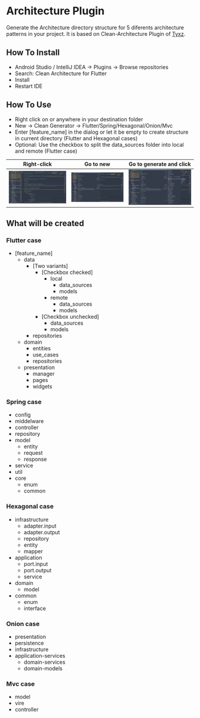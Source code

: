 # Architecture Plugin

<!-- Plugin description -->
Generate the Architecture directory structure for 5 diferents architecture patterns in your project.
It is based on Clean-Architecture Plugin of [Tyxz](https://github.com/Tyxz/clean_architecture_plugin).
<!-- Plugin description end -->

## How To Install
- Android Studio / IntelliJ IDEA -> Plugins -> Browse repositories
- Search: Clean Architecture for Flutter
- Install
- Restart IDE

## How To Use
- Right click on or anywhere in your destination folder
- New -> Clean Generator -> Flutter/Spring/Hexagonal/Onion/Mvc
- Enter [feature_name] in the dialog or let it be empty to create structure in current directory (Flutter and Hexagonal cases)
- Optional: Use the checkbox to split the data_sources folder into local and remote (Flutter case)

| Right-click                           | Go to new                             | Go to generate and click              |
|---------------------------------------|---------------------------------------|---------------------------------------|
| ![context menu](/asset/01-Screen.png) | ![context menu](/asset/02-Screen.png) | ![context menu](/asset/03-Screen.png) |

## What will be created

### Flutter case
- [feature_name]
    - data
        - [Two variants]
            - [Checkbox checked]
                - local
                    - data_sources
                    - models
                - remote
                    - data_sources
                    - models
            - [Checkbox unchecked]
                - data_sources
                - models
        - repositories
    - domain
        - entities
        - use_cases
        - repositories
    - presentation
        - manager
        - pages
        - widgets

### Spring case
- config
- middelware
- controller
- repository
- model
  - entity
  - request
  - response
- service
- util
- core
  - enum
  - common

### Hexagonal case
- infrastructure
  - adapter.input
  - adapter.output
  - repository
  - entity
  - mapper
- application
  - port.input
  - port.output
  - service
- domain
  - model
- common
  - enum
  - interface

### Onion case
- presentation
- persistence
- infrastructure
- application-services
    - domain-services
    - domain-models

### Mvc case
- model
- vire
- controller